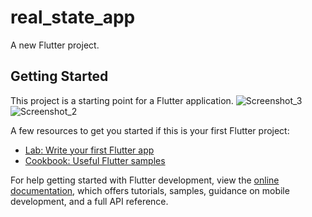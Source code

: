 # real_state_app

A new Flutter project.

## Getting Started

This project is a starting point for a Flutter application.
![Screenshot_3](https://github.com/user-attachments/assets/ec439a5f-a2d3-443d-9708-4e421e52d50d)
![Screenshot_2](https://github.com/user-attachments/assets/79054cb9-b06e-41da-ac08-ed8133ee5948)

A few resources to get you started if this is your first Flutter project:

- [Lab: Write your first Flutter app](https://docs.flutter.dev/get-started/codelab)
- [Cookbook: Useful Flutter samples](https://docs.flutter.dev/cookbook)

For help getting started with Flutter development, view the
[online documentation](https://docs.flutter.dev/), which offers tutorials,
samples, guidance on mobile development, and a full API reference.
